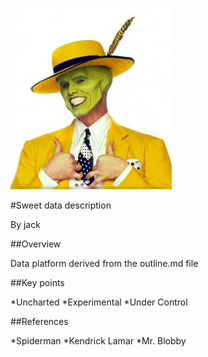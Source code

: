 ![Headshot](images/Mask.jpg "Me after a beer!")

#Sweet data description

By jack

##Overview

Data platform derived from the outline.md file

##Key points

*Uncharted
*Experimental
*Under Control 

##References

*Spiderman
*Kendrick Lamar
*Mr. Blobby

